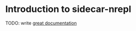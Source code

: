 # Introduction to sidecar-nrepl

TODO: write [great documentation](http://jacobian.org/writing/what-to-write/)
